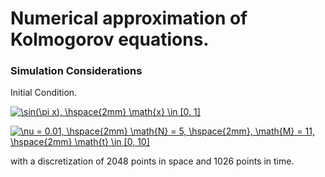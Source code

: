 # Numerical approximation of Kolmogorov equations.

### Simulation Considerations

Initial Condition.

<a href="https://www.codecogs.com/eqnedit.php?latex=\sin(\pi&space;x),&space;\hspace{2mm}&space;\math{x}&space;\in&space;[0,&space;1]" target="_blank"><img src="https://latex.codecogs.com/gif.latex?\sin(\pi&space;x),&space;\hspace{2mm}&space;\math{x}&space;\in&space;[0,&space;1]" title="\sin(\pi x), \hspace{2mm} \math{x} \in [0, 1]" /></a>

<a href="https://www.codecogs.com/eqnedit.php?latex=\nu&space;=&space;0.01,&space;\hspace{2mm}&space;\math{N}&space;=&space;5,&space;\hspace{2mm},&space;\math{M}&space;=&space;11,&space;\hspace{2mm}&space;\math{t}&space;\in&space;[0,&space;10]" target="_blank"><img src="https://latex.codecogs.com/gif.latex?\nu&space;=&space;0.01,&space;\hspace{2mm}&space;\math{N}&space;=&space;5,&space;\hspace{2mm},&space;\math{M}&space;=&space;11,&space;\hspace{2mm}&space;\math{t}&space;\in&space;[0,&space;10]" title="\nu = 0.01, \hspace{2mm} \math{N} = 5, \hspace{2mm}, \math{M} = 11, \hspace{2mm} \math{t} \in [0, 10]" /></a>

with a discretization of 2048 points in space and 1026 points in time.
